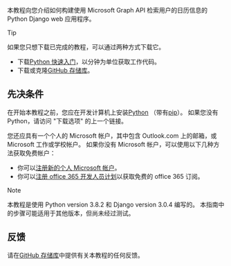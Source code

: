 <!-- markdownlint-disable MD002 MD041 -->

本教程向您介绍如何构建使用 Microsoft Graph API 检索用户的日历信息的 Python Django web 应用程序。

> [!TIP]
> 如果您只想下载已完成的教程，可以通过两种方式下载它。
>
> - 下载[Python 快速入门](https://developer.microsoft.com/graph/quick-start?platform=option-Python)，以分钟为单位获取工作代码。
> - 下载或克隆[GitHub 存储库](https://github.com/microsoftgraph/msgraph-training-pythondjangoapp)。

## <a name="prerequisites"></a>先决条件

在开始本教程之前，您应在开发计算机上安装[Python](https://www.python.org/) （带有[pip](https://pypi.org/project/pip/)）。 如果您没有 Python，请访问 "下载选项" 的上一个链接。

您还应具有一个个人的 Microsoft 帐户，其中包含 Outlook.com 上的邮箱，或 Microsoft 工作或学校帐户。 如果你没有 Microsoft 帐户，可以使用以下几种方法获取免费帐户：

- 你可以[注册新的个人 Microsoft 帐户](https://signup.live.com/signup?wa=wsignin1.0&rpsnv=12&ct=1454618383&rver=6.4.6456.0&wp=MBI_SSL_SHARED&wreply=https://mail.live.com/default.aspx&id=64855&cbcxt=mai&bk=1454618383&uiflavor=web&uaid=b213a65b4fdc484382b6622b3ecaa547&mkt=E-US&lc=1033&lic=1)。
- 你可以[注册 office 365 开发人员计划](https://developer.microsoft.com/office/dev-program)以获取免费的 office 365 订阅。

> [!NOTE]
> 本教程是使用 Python version 3.8.2 和 Django version 3.0.4 编写的。 本指南中的步骤可能适用于其他版本，但尚未经过测试。

## <a name="feedback"></a>反馈

请在[GitHub 存储库](https://github.com/microsoftgraph/msgraph-training-pythondjangoapp)中提供有关本教程的任何反馈。
